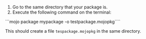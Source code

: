1. Go to the same directory that your package is.
2. Execute the following command on the terminal:

```mojo package mypackage -o testpackage.mojopkg````

This should create a file `tespackage.mojopkg` in the same directory.
